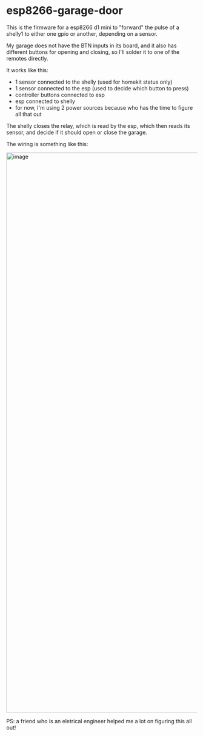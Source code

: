 # esp8266-garage-door

This is the firmware for a esp8266 d1 mini to "forward" the pulse of a shelly1 to either one gpio or another, depending on a sensor. 

My garage does not have the BTN inputs in its board, and it also has different buttons for opening and closing, so I'll solder it to one of the remotes directly.

It works like this:

- 1 sensor connected to the shelly (used for homekit status only)
- 1 sensor connected to the esp (used to decide which button to press)
- controller buttons connected to esp
- esp connected to shelly
- for now, I'm using 2 power sources because who has the time to figure all that out

The shelly closes the relay, which is read by the esp, which then reads its sensor, and decide if it should open or close the garage.

The wiring is something like this:

<img width="1478" alt="image" src="https://github.com/caarlos0/esp8266-garage-door/assets/245435/a26e88e7-f250-4428-b5f5-e593dc365305">

PS: a friend who is an eletrical engineer helped me a lot on figuring this all out!
